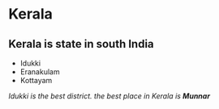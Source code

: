 # Kerala
## Kerala is state in south India
- Idukki
- Eranakulam
-  Kottayam

*Idukki is the best district.*
_the best place in Kerala is **Munnar**_
